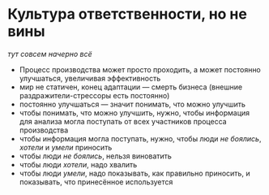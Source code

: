 # Культура ответственности, но не вины

_тут совсем начерно всё_

- Процесс производства может просто проходить, а может постоянно улучшаться, увеличивая эффективность
- мир не статичен, конец адаптации — смерть бизнеса (внешние раздражители-стрессоры есть постоянно)
- постоянно улучшаться — значит понимать, что можно улучшить
- чтобы понимать, что можно улучшить, нужно, чтобы информация для анализа могла поступать от всех участников процесса производства
- чтобы информация могла поступать, нужно, чтобы люди _не боялись_, _хотели_ и _умели_ приносить
- чтобы люди _не боялись_, нельзя виноватить
- чтобы люди _хотели_, надо хвалить
- чтобы люди _умели_, надо показывать, как правильно приносить, и показывать, что принесённое используется



